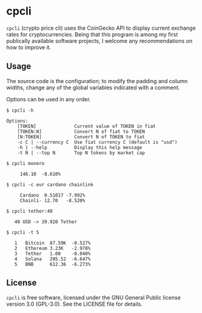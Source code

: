 # cpcli

`cpcli` (crypto price cli) uses the CoinGecko API to display current exchange rates for cryptocurrencies. 
Being that this program is among my first publically available software projects, I welcome any recommendations on how to improve it.

## Usage

The source code is the configuration; to modify the padding and column widths, change any of the global variables indicated with a comment.

Options can be used in any order.

```
$ cpcli -h
            
Options:
    [TOKEN]              Current value of TOKEN in fiat
    [TOKEN:N]            Convert N of fiat to TOKEN
    [N:TOKEN]            Convert N of TOKEN to fiat
    -c C | --currency C  Use fiat currency C (default is "usd")
    -h | --help          Display this help message
    -t N | --top N       Top N tokens by market cap   

$ cpcli monero

     146.10  -8.610%

$ cpcli -c eur cardano chainlink

     Cardano  0.51017 -7.992%
     Chainli- 12.70   -8.520%

$ cpcli tether:40

   40 USD -> 39.920 Tether

$ cpcli -t 5 

   1   Bitcoin  87.59K  -0.527%
   2   Ethereum 3.23K   -2.978%
   3   Tether   1.00    -0.040%
   4   Solana   205.52  -6.647%
   5   BNB      612.36  -6.273%
```

## License
`cpcli` is free software, licensed under the GNU General Public license version 3.0 (GPL-3.0). See the LICENSE file for details.
